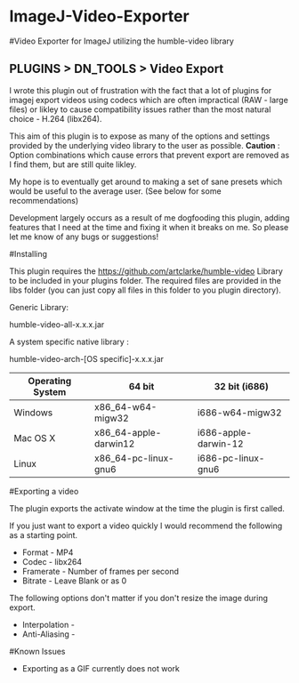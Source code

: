 ImageJ-Video-Exporter
===================

#Video Exporter for ImageJ utilizing the humble-video library

## PLUGINS > DN_TOOLS > Video Export

I wrote this plugin out of frustration with the fact that a lot of  plugins for imagej export videos using codecs which are often impractical (RAW - large files) or likley to cause compatibility issues rather than the most natural choice - H.264 (libx264). 

This aim of this plugin is to expose as many of the options and settings provided by the underlying video library to the user as possible. **Caution** : Option combinations which cause errors that prevent export are removed as I find them, but are still quite likley.

My hope is to eventually get around to making a set of sane presets which would be useful to the average user. (See below for some recommendations)

Development largely occurs as a result of me dogfooding this plugin, adding features that I need at the time and fixing it when it breaks on me. So please let me know of any bugs or suggestions!


#Installing

This plugin requires the https://github.com/artclarke/humble-video Library to be included in your plugins folder. The required files are provided in the libs folder (you can just copy all files in this folder to you plugin directory).

Generic Library:

humble-video-all-x.x.x.jar 

A system specific native library :

humble-video-arch-[OS specific]-x.x.x.jar

Operating System | 64 bit | 32 bit (i686)
-----------------|--------|-------------|
Windows | x86_64-w64-migw32 | i686-w64-migw32
Mac OS X | x86_64-apple-darwin12 | i686-apple-darwin-12
Linux | x86_64-pc-linux-gnu6 | i686-pc-linux-gnu6



#Exporting a video

The plugin exports the activate window at the time the plugin is first called.

If you just want to export a video quickly I would recommend the following as a starting point.

* Format - MP4
* Codec - libx264
* Framerate - Number of frames per second
* Bitrate - Leave Blank or as 0 

The following options don't matter if you don't resize the image during export.

* Interpolation -
* Anti-Aliasing - 

#Known Issues

* Exporting as a GIF currently does not work